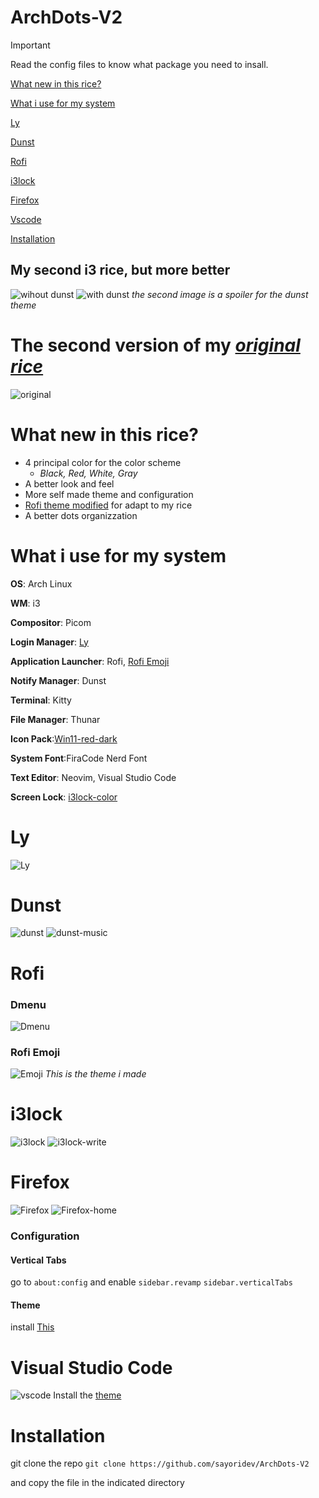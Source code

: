 # ArchDots-V2

> [!IMPORTANT]
> Read the config files to know what package you need to insall.

[What new in this rice?](#what-new-in-this-rice)

[What i use for my system](#what-i-use-for-my-system)

[Ly](#ly)

[Dunst](#dunst)

[Rofi](#rofi)

[i3lock](#i3lock)

[Firefox](#firefox)

[Vscode](#visual-studio-code)

[Installation](#installation)

## My second i3 rice, but more better
![wihout dunst](Image/without%20dunst.png)
![with dunst](Image/with%20dunst.png)
*the second image is a spoiler for the dunst theme*

# The second version of my *[original rice](https://github.com/sayoridev/ArchDots)*
![original](Image/original.png)


# What new in this rice?
- 4 principal color for the color scheme
  - *Black, Red, White, Gray*
- A better look and feel
- More self made theme and configuration
- [Rofi theme modified](https://github.com/adi1090x/rofi) for adapt to my rice
- A better dots organizzation

# What i use for my system
**OS**: Arch Linux

**WM**: i3

**Compositor**: Picom

**Login Manager**: [Ly](https://github.com/fairyglade/ly)

**Application Launcher**: Rofi, [Rofi Emoji](https://github.com/Mange/rofi-emoji)

**Notify Manager**: Dunst

**Terminal**: Kitty

**File Manager**: Thunar

**Icon Pack**:[Win11-red-dark](https://www.gnome-look.org/p/1546069)

**System Font**:FiraCode Nerd Font

**Text Editor**: Neovim, Visual Studio Code

**Screen Lock**: [i3lock-color](https://github.com/Raymo111/i3lock-color)

# Ly
![Ly](Image/ly.jpg)

# Dunst
![dunst](Image/dunst.png)
![dunst-music](Image/dunst%20musica.png)

# Rofi
### Dmenu
![Dmenu](Image/rofi.png)
### Rofi Emoji
![Emoji](Image/rofi%20emoji.png)
*This is the theme i made*

# i3lock
![i3lock](Image/i3lock.png)
![i3lock-write](Image/i3lock%20write.png)


# Firefox
![Firefox](Image/firefox.png)
![Firefox-home](Image/firefox-home.png)
### Configuration
#### Vertical Tabs
go to ```about:config``` and enable ```sidebar.revamp``` ```sidebar.verticalTabs```
#### Theme
install [This](https://addons.mozilla.org/en-US/firefox/addon/black21/?utm_content=addons-manager-reviews-link&utm_medium=firefox-browser&utm_source=firefox-browser)

# Visual Studio Code
![vscode](Image/vscode.png)
Install the [theme](https://marketplace.visualstudio.com/items?itemName=Jaakko.black)

# Installation
git clone the repo
```git clone https://github.com/sayoridev/ArchDots-V2```

and copy the file in the indicated directory
